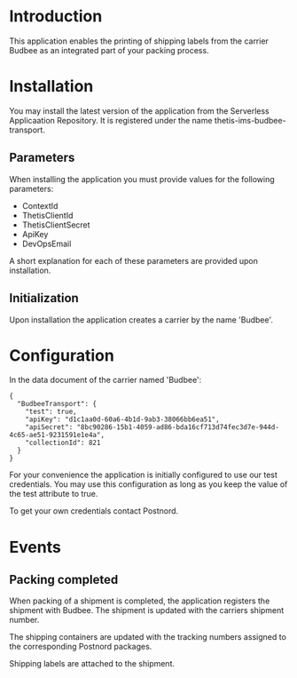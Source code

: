 # Introduction

This application enables the printing of shipping labels from the carrier Budbee as an integrated part of your packing process. 

# Installation

You may install the latest version of the application from the Serverless Applicaation Repository. It is registered under the name thetis-ims-budbee-transport.

## Parameters

When installing the application you must provide values for the following parameters:

- ContextId
- ThetisClientId
- ThetisClientSecret
- ApiKey
- DevOpsEmail

A short explanation for each of these parameters are provided upon installation.

## Initialization

Upon installation the application creates a carrier by the name 'Budbee'.

# Configuration

In the data document of the carrier named 'Budbee':
```
{
  "BudbeeTransport": {
    "test": true,
    "apiKey": "d1c1aa0d-60a6-4b1d-9ab3-38066bb6ea51",
    "apiSecret": "8bc90286-15b1-4059-ad86-bda16cf713d74fec3d7e-944d-4c65-ae51-9231591e1e4a",
    "collectionId": 821
  }
}
```

For your convenience the application is initially configured to use our test credentials. You may use this configuration as long as you keep the value of the test attribute to true.

To get your own credentials contact Postnord.

# Events

## Packing completed

When packing of a shipment is completed, the application registers the shipment with Budbee. The shipment is updated with the carriers shipment number.

The shipping containers are updated with the tracking numbers assigned to the corresponding Postnord packages.

Shipping labels are attached to the shipment.




